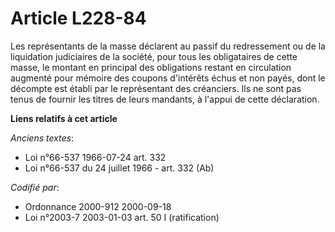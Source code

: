 # Article L228-84

Les représentants de la masse déclarent au passif du redressement ou de la liquidation judiciaires de la société, pour tous
les obligataires de cette masse, le montant en principal des obligations restant en circulation augmenté pour mémoire des
coupons d'intérêts échus et non payés, dont le décompte est établi par le représentant des créanciers. Ils ne sont pas tenus
de fournir les titres de leurs mandants, à l'appui de cette déclaration.

**Liens relatifs à cet article**

_Anciens textes_:

  - Loi n°66-537 1966-07-24 art. 332
  - Loi n°66-537 du 24 juillet 1966 - art. 332 (Ab)

_Codifié par_:

  - Ordonnance 2000-912 2000-09-18
  - Loi n°2003-7 2003-01-03 art. 50 I (ratification)
